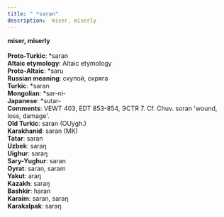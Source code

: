 ```yaml
---
title: " *saran"
description:  miser, miserly
---
```

<strong> miser, miserly</strong><br><br>
<strong>Proto-Turkic</strong>:  *saran<br>
<strong>Altaic etymology</strong>:  Altaic etymology<br>
<strong> Proto-Altaic</strong>:  *saru<br>
<strong>Russian meaning</strong>:  скупой, скряга<br>
<strong>Turkic</strong>:  *saran<br>
<strong>Mongolian</strong>:  *sar-ni-<br>
<strong>Japanese</strong>:  *sutar-<br>
<strong>Comments</strong>:  VEWT 403, EDT 853-854, ЭСТЯ 7. Cf. Chuv. soran 'wound, loss, damage'.<br>
<strong>Old Turkic</strong>:  saran (OUygh.)<br>
<strong>Karakhanid</strong>:  saran (MK)<br>
<strong>Tatar</strong>:  saran<br>
<strong>Uzbek</strong>:  saraŋ<br>
<strong>Uighur</strong>:  saraŋ<br>
<strong>Sary-Yughur</strong>:  saran<br>
<strong>Oyrat</strong>:  saran, saram<br>
<strong>Yakut</strong>:  araŋ<br>
<strong>Kazakh</strong>:  saraŋ<br>
<strong>Bashkir</strong>:  haran<br>
<strong>Karaim</strong>:  saran, saraŋ<br>
<strong>Karakalpak</strong>:  saraŋ<br>


